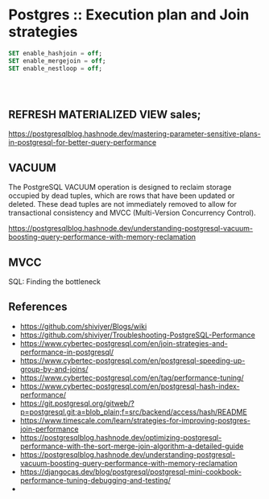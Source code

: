 # Postgres :: Execution plan and Join strategies



```sql
SET enable_hashjoin = off;
SET enable_mergejoin = off;
SET enable_nestloop = off;
```


```sql


```


```sql


```



```sql


```

##  REFRESH MATERIALIZED VIEW sales;



https://postgresqlblog.hashnode.dev/mastering-parameter-sensitive-plans-in-postgresql-for-better-query-performance

## VACUUM

The PostgreSQL VACUUM operation is designed to reclaim storage occupied by dead tuples, which are rows that have been updated or deleted. These dead tuples are not immediately removed to allow for transactional consistency and MVCC (Multi-Version Concurrency Control). 

https://postgresqlblog.hashnode.dev/understanding-postgresql-vacuum-boosting-query-performance-with-memory-reclamation


## MVCC



SQL: Finding the bottleneck

## References
* https://github.com/shiviyer/Blogs/wiki
* https://github.com/shiviyer/Troubleshooting-PostgreSQL-Performance
* https://www.cybertec-postgresql.com/en/join-strategies-and-performance-in-postgresql/
* https://www.cybertec-postgresql.com/en/postgresql-speeding-up-group-by-and-joins/
* https://www.cybertec-postgresql.com/en/tag/performance-tuning/
* https://www.cybertec-postgresql.com/en/postgresql-hash-index-performance/
* https://git.postgresql.org/gitweb/?p=postgresql.git;a=blob_plain;f=src/backend/access/hash/README
* https://www.timescale.com/learn/strategies-for-improving-postgres-join-performance
* https://postgresqlblog.hashnode.dev/optimizing-postgresql-performance-with-the-sort-merge-join-algorithm-a-detailed-guide
* https://postgresqlblog.hashnode.dev/understanding-postgresql-vacuum-boosting-query-performance-with-memory-reclamation
* https://djangocas.dev/blog/postgresql/postgresql-mini-cookbook-performance-tuning-debugging-and-testing/
* 
